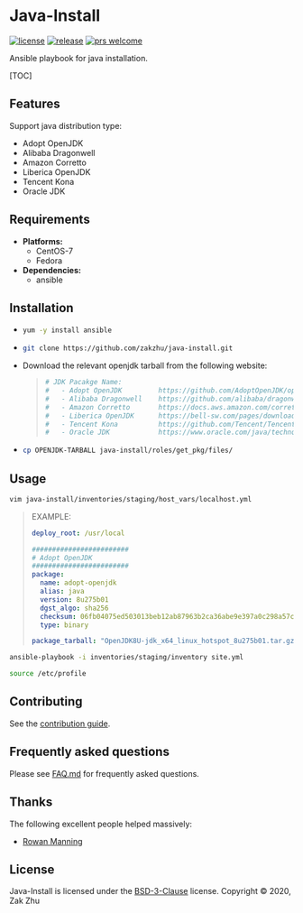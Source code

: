 # Java-Install

<!-- [![build status][shield-build]][info-build] -->

<!-- [![gitter room][shield-gitter]][info-gitter] -->

[![license][shield-license]][info-license]
[![release][shield-release]][info-release]
[![prs welcome][shield-prs]][info-prs]

Ansible playbook for java installation.

[TOC]

## Features

Support java distribution type:

- Adopt OpenJDK
- Alibaba Dragonwell
- Amazon Corretto
- Liberica OpenJDK
- Tencent Kona
- Oracle JDK

## Requirements

- **Platforms:**
  - CentOS-7
  - Fedora
- **Dependencies:**
  - ansible

## Installation

- ```bash
  yum -y install ansible
  ```

- ```bash
  git clone https://github.com/zakzhu/java-install.git
  ```

- Download the relevant openjdk tarball from the following website:

  > ```yaml
  > # JDK Pacakge Name:
  > #   - Adopt OpenJDK         https://github.com/AdoptOpenJDK/openjdk8-binaries/releases
  > #   - Alibaba Dragonwell    https://github.com/alibaba/dragonwell8/releases
  > #   - Amazon Corretto       https://docs.aws.amazon.com/corretto/latest/corretto-8-ug/downloads-list.html
  > #   - Liberica OpenJDK      https://bell-sw.com/pages/downloads/#/java-8-lts
  > #   - Tencent Kona          https://github.com/Tencent/TencentKona-8/releases
  > #   - Oracle JDK            https://www.oracle.com/java/technologies/javase/javase8-archive-downloads.html
  > ```

- ```bash
  cp OPENJDK-TARBALL java-install/roles/get_pkg/files/
  ```

## Usage

```bash
vim java-install/inventories/staging/host_vars/localhost.yml
```

> EXAMPLE:
>
> ```yaml
> deploy_root: /usr/local
>
> ########################
> # Adopt OpenJDK
> ########################
> package:
>   name: adopt-openjdk
>   alias: java
>   version: 8u275b01
>   dgst_algo: sha256
>   checksum: 06fb04075ed503013beb12ab87963b2ca36abe9e397a0c298a57c1d822467c29
>   type: binary
>
> package_tarball: "OpenJDK8U-jdk_x64_linux_hotspot_8u275b01.tar.gz"
> ```

```bash
ansible-playbook -i inventories/staging/inventory site.yml
```

```bash
source /etc/profile
```

## Contributing

See the [contribution guide][info-contribute].

## Frequently asked questions

Please see [FAQ.md][info-faq] for frequently asked questions.

## Thanks

The following excellent people helped massively:

- [Rowan Manning](https://rowanmanning.com)

## License

Java-Install is licensed under the [BSD-3-Clause][info-license] license.
Copyright &copy; 2020, Zak Zhu

[info-build]: https://travis-ci.org/github/zakzhu/java-install
[info-contribute]: CONTRIBUTING.md
[info-faq]: FAQ.md
[info-gitter]: https://gitter.im/zakzhu/java-install
[info-license]: LICENSE
[info-release]: https://github.com/zakzhu/java-install/releases
[info-prs]: https://github.com/zakzhu/java-install/pulls
[shield-build]: https://img.shields.io/travis/zakzhu/java-install
[shield-gitter]: https://img.shields.io/gitter/room/zakzhu/java-install
[shield-license]: https://img.shields.io/github/license/zakzhu/java-install
[shield-release]: https://img.shields.io/github/v/release/zakzhu/java-install
[shield-prs]: https://img.shields.io/badge/PRs-welcome-brightgreen
